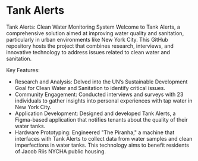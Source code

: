 # Tank Alerts
Tank Alerts: Clean Water Monitoring System
Welcome to Tank Alerts, a comprehensive solution aimed at improving water quality and sanitation, particularly in urban environments like New York City. This GitHub repository hosts the project that combines research, interviews, and innovative technology to address issues related to clean water and sanitation.

Key Features:
- Research and Analysis: Delved into the UN’s Sustainable Development Goal for Clean Water and Sanitation to identify critical issues.
- Community Engagement: Conducted interviews and surveys with 23 individuals to gather insights into personal experiences with tap water in New York City.
- Application Development: Designed and developed Tank Alerts, a Figma-based application that notifies tenants about the quality of their water tanks.
- Hardware Prototyping: Engineered "The Piranha," a machine that interfaces with Tank Alerts to collect data from water samples and clean imperfections in water tanks. This technology aims to benefit residents of Jacob Riis NYCHA public housing.
